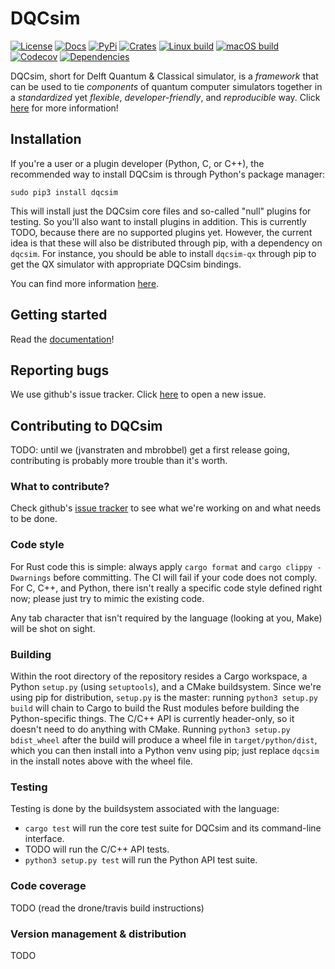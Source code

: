 # DQCsim

[![License](https://badgen.net/badge/license/Apache-2.0/blue)](https://github.com/mbrobbel/dqcsim-rs/blob/master/LICENSE)
[![Docs](https://badgen.net/badge/docs/%20?color=green)](https://mbrobbel.github.io/dqcsim-rs/)
[![PyPi](https://img.shields.io/pypi/pyversions/dqcsim.svg)](https://pypi.org/project/dqcsim/)
[![Crates](https://badgen.net/crates/v/dqcsim)](https://crates.io/crates/dqcsim)
[![Linux build](https://img.shields.io/drone/build/mbrobbel/dqcsim-rs/master.svg?logo=linux&logoColor=white)](https://cloud.drone.io/mbrobbel/dqcsim-rs)
[![macOS build](https://img.shields.io/travis/com/mbrobbel/dqcsim-rs/master.svg?label=build&logo=apple&logoColor=white)](https://travis-ci.com/mbrobbel/dqcsim-rs)
[![Codecov](https://badgen.net/codecov/c/github/mbrobbel/dqcsim-rs)](https://codecov.io/gh/mbrobbel/dqcsim-rs)
[![Dependencies](https://deps.rs/repo/github/mbrobbel/dqcsim-rs/status.svg)](https://deps.rs/repo/github/mbrobbel/dqcsim-rs)



DQCsim, short for Delft Quantum & Classical simulator, is a *framework* that
can be used to tie *components* of quantum computer simulators together in a
*standardized* yet *flexible*, *developer-friendly*, and *reproducible* way.
Click [here](https://mbrobbel.github.io/dqcsim-rs/) for more information!

## Installation

If you're a user or a plugin developer (Python, C, or C++), the recommended
way to install DQCsim is through Python's package manager:

    sudo pip3 install dqcsim

This will install just the DQCsim core files and so-called "null" plugins for
testing. So you'll also want to install plugins in addition. This is currently
TODO, because there are no supported plugins yet. However, the current idea is
that these will also be distributed through pip, with a dependency on
`dqcsim`. For instance, you should be able to install `dqcsim-qx` through pip
to get the QX simulator with appropriate DQCsim bindings.

You can find more information
[here](https://mbrobbel.github.io/dqcsim-rs/install/).

## Getting started

Read the [documentation](https://mbrobbel.github.io/dqcsim-rs/)!

## Reporting bugs

We use github's issue tracker. Click
[here](https://github.com/mbrobbel/dqcsim-rs/issues/new) to open a new issue.

## Contributing to DQCsim

TODO: until we (jvanstraten and mbrobbel) get a first release going,
contributing is probably more trouble than it's worth.

### What to contribute?

Check github's [issue tracker](https://github.com/mbrobbel/dqcsim-rs/issues) to
see what we're working on and what needs to be done.

### Code style

For Rust code this is simple: always apply `cargo format` and
`cargo clippy -Dwarnings` before committing. The CI will fail if your code does
not comply. For C, C++, and Python, there isn't really a specific code style
defined right now; please just try to mimic the existing code.

Any tab character that isn't required by the language (looking at you, Make)
will be shot on sight.

### Building

Within the root directory of the repository resides a Cargo workspace, a Python `setup.py` (using `setuptools`), and a CMake buildsystem. Since we're using pip for distribution, `setup.py` is the master: running `python3 setup.py build` will chain to Cargo to build the Rust modules before building the Python-specific things. The C/C++ API is currently header-only, so it doesn't need to do anything with CMake. Running `python3 setup.py bdist_wheel` after the build will produce a wheel file in `target/python/dist`, which you can then install into a Python venv using pip; just replace `dqcsim` in the install notes above with the wheel file.

### Testing

Testing is done by the buildsystem associated with the language:

 - `cargo test` will run the core test suite for DQCsim and its command-line interface.
 - TODO will run the C/C++ API tests.
 - `python3 setup.py test` will run the Python API test suite.

### Code coverage

TODO (read the drone/travis build instructions)

### Version management & distribution

TODO
